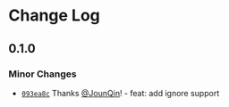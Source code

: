 # Change Log

## 0.1.0

### Minor Changes

- [`093ea8c`](https://github.com/esbuildr/esbuild-plugin-dynamic-import/commit/093ea8ccedc5657f7832f91c14507964e2f4b465) Thanks [@JounQin](https://github.com/JounQin)! - feat: add ignore support
